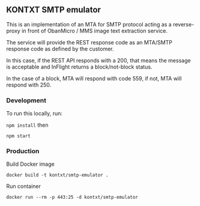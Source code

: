 ## KONTXT SMTP emulator 

This is an implementation of an MTA for SMTP protocol acting as a reverse-proxy in front of ObanMicro / MMS image text extraction service.

The service will provide the REST response code as an MTA/SMTP response code as defined by the customer.

In this case, if the REST API responds with a 200, that means the message is acceptable and InFlight returns a block/not-block status.

In the case of a block, MTA will respond with code 559, if not, MTA will respond with 250.      

### Development
To run this locally, run:

`npm install` then

`npm start`

### Production
Build Docker image

`docker build -t kontxt/smtp-emulator .`

Run container

`docker run --rm -p 443:25 -d kontxt/smtp-emulator`